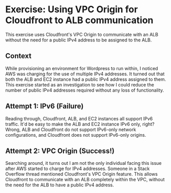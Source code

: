 # Exercise: Using VPC Origin for Cloudfront to ALB communication

This exercise uses Cloudfront's VPC Origin to communicate with an ALB without the need for a public IPv4 address to be assigned to the ALB.

## Context

While provisioning an environment for Wordpress to run within, I noticed
AWS was charging for the use of multiple IPv4 addresses. It turned out that both the ALB and EC2 instance had a public IPv4 address assigned to them. This exercise started as an investigation to see how I could reduce the number of public IPv4 addresses required without any loss of functionality.

## Attempt 1: IPv6 (Failure)

Reading through, Cloudfront, ALB, and EC2 instances all support IPv6 traffic. It'd be easy to make the ALB and EC2 instance IPv6 only, right?
Wrong, ALB and Cloudfront do not support IPv6-only network configurations, and Cloudfront does not support IPv6-only origins.

## Attempt 2: VPC Origin (Success!)

Searching around, it turns out I am not the only individual facing this
issue after AWS started to charge for IPv4 addresses. Someone in a Stack
Overflow thread mentioned Cloudfront's VPC Origin feature. This allows Cloudfront to communicate with an ALB completely within the VPC, without
the need for the ALB to have a public IPv4 address.